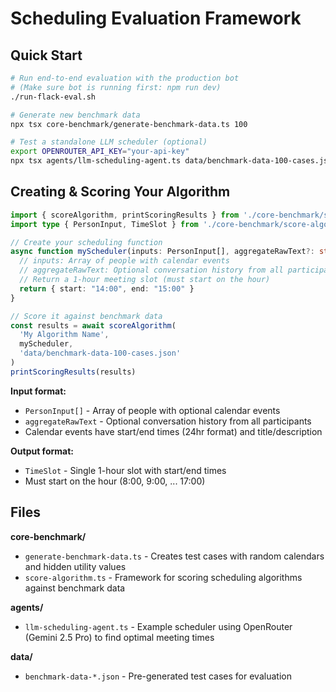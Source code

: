 # Scheduling Evaluation Framework

## Quick Start

```bash
# Run end-to-end evaluation with the production bot
# (Make sure bot is running first: npm run dev)
./run-flack-eval.sh

# Generate new benchmark data
npx tsx core-benchmark/generate-benchmark-data.ts 100

# Test a standalone LLM scheduler (optional)
export OPENROUTER_API_KEY="your-api-key"
npx tsx agents/llm-scheduling-agent.ts data/benchmark-data-100-cases.json
```

## Creating & Scoring Your Algorithm

```typescript
import { scoreAlgorithm, printScoringResults } from './core-benchmark/score-algorithm'
import type { PersonInput, TimeSlot } from './core-benchmark/score-algorithm'

// Create your scheduling function
async function myScheduler(inputs: PersonInput[], aggregateRawText?: string): Promise<TimeSlot> {
  // inputs: Array of people with calendar events
  // aggregateRawText: Optional conversation history from all participants
  // Return a 1-hour meeting slot (must start on the hour)
  return { start: "14:00", end: "15:00" }
}

// Score it against benchmark data
const results = await scoreAlgorithm(
  'My Algorithm Name',
  myScheduler,
  'data/benchmark-data-100-cases.json'
)
printScoringResults(results)
```

**Input format:**
- `PersonInput[]` - Array of people with optional calendar events
- `aggregateRawText` - Optional conversation history from all participants
- Calendar events have start/end times (24hr format) and title/description

**Output format:**
- `TimeSlot` - Single 1-hour slot with start/end times
- Must start on the hour (8:00, 9:00, ... 17:00)

## Files

**core-benchmark/**
- `generate-benchmark-data.ts` - Creates test cases with random calendars and hidden utility values
- `score-algorithm.ts` - Framework for scoring scheduling algorithms against benchmark data

**agents/**
- `llm-scheduling-agent.ts` - Example scheduler using OpenRouter (Gemini 2.5 Pro) to find optimal meeting times

**data/**
- `benchmark-data-*.json` - Pre-generated test cases for evaluation